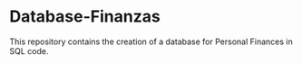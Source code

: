 # Database-Finanzas
This repository contains the creation of a database for Personal Finances in SQL code.
